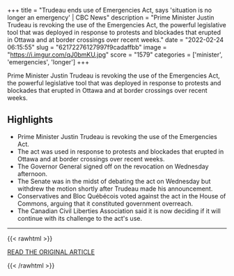 +++
title = "Trudeau ends use of Emergencies Act, says 'situation is no longer an emergency' | CBC News"
description = "Prime Minister Justin Trudeau is revoking the use of the Emergencies Act, the powerful legislative tool that was deployed in response to protests and blockades that erupted in Ottawa and at border crossings over recent weeks."
date = "2022-02-24 06:15:55"
slug = "62172276127997f9cadaffbb"
image = "https://i.imgur.com/qJ0bmKU.jpg"
score = "1579"
categories = ['minister', 'emergencies', 'longer']
+++

Prime Minister Justin Trudeau is revoking the use of the Emergencies Act, the powerful legislative tool that was deployed in response to protests and blockades that erupted in Ottawa and at border crossings over recent weeks.

## Highlights

- Prime Minister Justin Trudeau is revoking the use of the Emergencies Act.
- The act was used in response to protests and blockades that erupted in Ottawa and at border crossings over recent weeks.
- The Governor General signed off on the revocation on Wednesday afternoon.
- The Senate was in the midst of debating the act on Wednesday but withdrew the motion shortly after Trudeau made his announcement.
- Conservatives and Bloc Québécois voted against the act in the House of Commons, arguing that it constituted government overreach.
- The Canadian Civil Liberties Association said it is now deciding if it will continue with its challenge to the act's use.

---

{{< rawhtml >}}
  <p class="article-category">
    <a target="_blank" href="https://www.cbc.ca/news/politics/trudeau-event-feb23-1.6361847">READ THE ORIGINAL ARTICLE</a>
  </p>
{{< /rawhtml >}}
